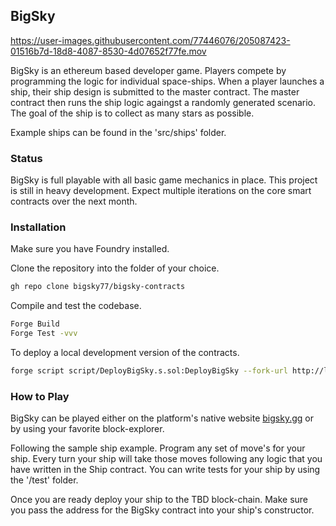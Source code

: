 ## BigSky 


https://user-images.githubusercontent.com/77446076/205087423-01516b7d-18d8-4087-8530-4d07652f77fe.mov

BigSky is an ethereum based developer game.  Players compete by programming the logic for individual space-ships.  When a player launches a ship, their ship design is submitted to the master contract.  The master contract then runs the ship logic againgst a randomly generated scenario.  The goal of the ship is to collect as many stars as possible. 

Example ships can be found in the 'src/ships' folder.

### Status

BigSky is full playable with all basic game mechanics in place.  This project is still in heavy development.  Expect multiple iterations on the core smart contracts over the next month.

### Installation

Make sure you have Foundry installed.  

Clone the repository into the folder of your choice.  

```sh
gh repo clone bigsky77/bigsky-contracts
```

Compile and test the codebase.

```sh
Forge Build
Forge Test -vvv
```

To deploy a local development version of the contracts.  

```sh
forge script script/DeployBigSky.s.sol:DeployBigSky --fork-url http://localhost:8545  --private-key<YOUR_PRIVATE_KEY> --broadcast
```

### How to Play

BigSky can be played either on the platform's native website [bigsky.gg](bigsky.gg) or by using your favorite block-explorer.

Following the sample ship example.  Program any set of move's for your ship.  Every turn your ship will take those moves following any logic that you have written in the Ship contract.  You can write tests for your ship by using the '/test' folder. 

Once you are ready deploy your ship to the TBD block-chain.  Make sure you pass the address for the BigSky contract into your ship's constructor.





